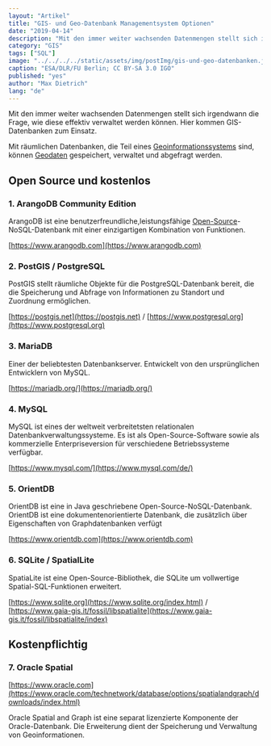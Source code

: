 ```yaml
---
layout: "Artikel"
title: "GIS- und Geo-Datenbank Managementsystem Optionen"
date: "2019-04-14"
description: "Mit den immer weiter wachsenden Datenmengen stellt sich irgendwann die Frage, wie diese effektiv verwaltet werden können. Hier kommen GIS-Datenbanken zum Einsatz."
category: "GIS"
tags: ["SQL"]
image: "../../../../static/assets/img/postImg/gis-und-geo-datenbanken.jpg"
caption: "ESA/DLR/FU Berlin; CC BY-SA 3.0 IGO"
published: "yes"
author: "Max Dietrich"
lang: "de"
---
```


Mit den immer weiter wachsenden Datenmengen stellt sich irgendwann die Frage, wie diese effektiv verwaltet werden können. Hier kommen GIS-Datenbanken zum Einsatz.

Mit räumlichen Datenbanken, die Teil eines [Geoinformationssystems](/gis/was-ist-gis "Geoinformationssystem") sind, können [Geodaten](/gis/was-sind-geodaten) gespeichert, verwaltet und abgefragt werden.

## [](#open-source-und-kostenlos)**Open Source und kostenlos**

### [](#1-arangodb-community-edition)1\. ArangoDB Community Edition

ArangoDB ist eine benutzerfreundliche,leistungsfähige [Open-Source](/gis/open-source-gis-anwendungen/ "Open-Source GIS-Anwendungen")-NoSQL-Datenbank mit einer einzigartigen Kombination von Funktionen.

[https://www.arangodb.com](https://www.arangodb.com)

### [](#2-postgis--postgresql)2\. PostGIS / PostgreSQL

PostGIS stellt räumliche Objekte für die PostgreSQL-Datenbank bereit, die die Speicherung und Abfrage von Informationen zu Standort und Zuordnung ermöglichen.

[https://postgis.net](https://postgis.net) / [https://www.postgresql.org](https://www.postgresql.org)

### [](#3-mariadb)3\. MariaDB

Einer der beliebtesten Datenbankserver. Entwickelt von den ursprünglichen Entwicklern von MySQL.

[https://mariadb.org/](https://mariadb.org/)

### [](#4-mysql)4\. MySQL

MySQL ist eines der weltweit verbreitetsten relationalen Datenbankverwaltungssysteme. Es ist als Open-Source-Software sowie als kommerzielle Enterpriseversion für verschiedene Betriebssysteme verfügbar.

[https://www.mysql.com/](https://www.mysql.com/de/)

### [](#5-orientdb)5\. OrientDB

OrientDB ist eine in Java geschriebene Open-Source-NoSQL-Datenbank. OrientDB ist eine dokumentenorientierte Datenbank, die zusätzlich über Eigenschaften von Graphdatenbanken verfügt

[https://www.orientdb.com](https://www.orientdb.com)

### [](#6-sqlite--spatiallite)6\. SQLite / SpatialLite

SpatiaLite ist eine Open-Source-Bibliothek, die SQLite um vollwertige Spatial-SQL-Funktionen erweitert.

[https://www.sqlite.org](https://www.sqlite.org/index.html) / [https://www.gaia-gis.it/fossil/libspatialite](https://www.gaia-gis.it/fossil/libspatialite/index)

## [](#kostenpflichtig)**Kostenpflichtig**

### [](#7-oracle-spatial)7\. Oracle Spatial

[https://www.oracle.com](https://www.oracle.com/technetwork/database/options/spatialandgraph/downloads/index.html)

Oracle Spatial and Graph ist eine separat lizenzierte Komponente der Oracle-Datenbank. Die Erweiterung dient der Speicherung und Verwaltung von Geoinformationen.